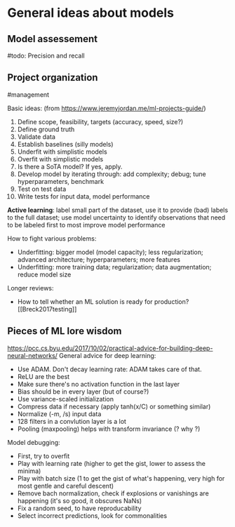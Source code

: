 # General ideas about models

## Model assessement

#todo: Precision and recall

## Project organization

#management

Basic ideas: (from https://www.jeremyjordan.me/ml-projects-guide/)
1. Define scope, feasibility, targets (accuracy, speed, size?)
2. Define ground truth
3. Validate data
4. Establish baselines (silly models)
5. Underfit with simplistic models
6. Overfit with simplistic models
7. Is there a SoTA model? If yes, apply.
8. Develop model by iterating through: add complexity; debug; tune hyperparameters, benchmark
9. Test on test data
10. Write tests for input data, model performance

**Active learning**: label small part of the dataset, use it to provide (bad) labels to the full dataset; use model uncertainty to identify observations that need to be labeled first to most improve model performance

How to fight various problems:
* Underfitting: bigger model (model capacity); less regularization; advanced architecture; hyperparameters; more features
* Underfitting: more training data; regularization; data augmentation; reduce model size

Longer reviews:
* How to tell whether an ML solution is ready for production? [[Breck2017testing]]

## Pieces of ML lore wisdom

https://pcc.cs.byu.edu/2017/10/02/practical-advice-for-building-deep-neural-networks/
General advice for deep learning:
* Use ADAM. Don't decay learning rate: ADAM takes care of that.
* ReLU are the best
* Make sure there's no activation function in the last layer
* Bias should be in every layer (but of course?)
* Use variance-scaled initialization
* Compress data if necessary (apply  tanh(x/C) or something similar)
* Normalize (-m, /s) input data
* 128 filters in a convlution layer is a lot
* Pooling (maxpooling) helps with transform invariance (? why ?)

Model debugging:
* First, try to overfit
* Play with learning rate (higher to get the gist, lower to assess the minima)
* Play with batch size (1 to get the gist of what's happening, very high for most gentle and careful descent)
* Remove bach normalization, check if explosions or vanishings are happening (it's so good, it obscures NaNs)
* Fix a random seed, to have reproducability
* Select incorrect predictions, look for commonalities